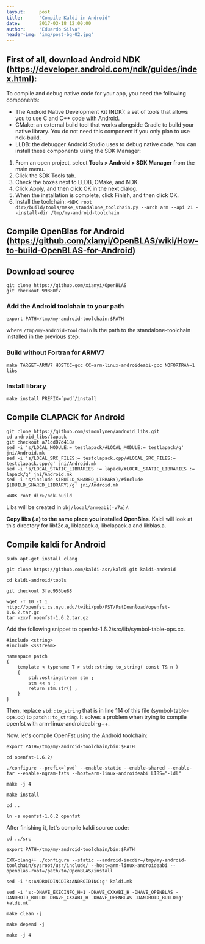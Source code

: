 ```yaml
---
layout:     post
title:      "Compile Kaldi in Android"
date:       2017-03-18 12:00:00
author:     "Eduardo Silva"
header-img: "img/post-bg-02.jpg"
---
```


## First of all, download Android NDK (https://developer.android.com/ndk/guides/index.html):

To compile and debug native code for your app, you need the following components:

* The Android Native Development Kit (NDK): a set of tools that allows you to use C and C++ code with Android.
* CMake: an external build tool that works alongside Gradle to build your native library. You do not need this component if you only plan to use ndk-build.
* LLDB: the debugger Android Studio uses to debug native code.
You can install these components using the SDK Manager:

1. From an open project, select **Tools > Android > SDK Manager** from the main menu.
2. Click the SDK Tools tab.
3. Check the boxes next to LLDB, CMake, and NDK.
4. Click Apply, and then click OK in the next dialog.
5. When the installation is complete, click Finish, and then click OK.
6. Install the toolchain: `<NDK root dir>/build/tools/make_standalone_toolchain.py --arch arm --api 21 --install-dir /tmp/my-android-toolchain`


## Compile OpenBlas for Android (https://github.com/xianyi/OpenBLAS/wiki/How-to-build-OpenBLAS-for-Android)

## Download source
```
git clone https://github.com/xianyi/OpenBLAS
git checkout 99880f7
```

### Add the Android toolchain to your path
```
export PATH=/tmp/my-android-toolchain:$PATH
```
where `/tmp/my-android-toolchain` is the path to the standalone-toolchain installed in the previous step.

### Build without Fortran for ARMV7
```
make TARGET=ARMV7 HOSTCC=gcc CC=arm-linux-androideabi-gcc NOFORTRAN=1 libs
```

### Install library
```
make install PREFIX=`pwd`/install
```


## Compile CLAPACK for Android

```
git clone https://github.com/simonlynen/android_libs.git
cd android_libs/lapack
git checkout a71cd07d418a
sed -i 's/LOCAL_MODULE:= testlapack/#LOCAL_MODULE:= testlapack/g' jni/Android.mk
sed -i 's/LOCAL_SRC_FILES:= testclapack.cpp/#LOCAL_SRC_FILES:= testclapack.cpp/g' jni/Android.mk
sed -i 's/LOCAL_STATIC_LIBRARIES := lapack/#LOCAL_STATIC_LIBRARIES := lapack/g' jni/Android.mk
sed -i 's/include $(BUILD_SHARED_LIBRARY)/#include $(BUILD_SHARED_LIBRARY)/g' jni/Android.mk

<NDK root dir>/ndk-build
```

Libs will be created in `obj/local/armeabi[-v7a]/`.

**Copy libs (.a) to the same place you installed OpenBlas**. Kaldi will look at this directory for libf2c.a, liblapack.a, libclapack.a and libblas.a.


## Compile kaldi for Android

```
sudo apt-get install clang

git clone https://github.com/kaldi-asr/kaldi.git kaldi-android

cd kaldi-android/tools

git checkout 3fec956be88

wget -T 10 -t 1 http://openfst.cs.nyu.edu/twiki/pub/FST/FstDownload/openfst-1.6.2.tar.gz 
tar -zxvf openfst-1.6.2.tar.gz
```

Add the following snippet to openfst-1.6.2/src/lib/symbol-table-ops.cc.

```
#include <string>
#include <sstream>

namespace patch
{
    template < typename T > std::string to_string( const T& n )
    {
        std::ostringstream stm ;
        stm << n ;
        return stm.str() ;
    }
}
```

Then, replace `std::to_string` that is in line 114 of this file (symbol-table-ops.cc) to `patch::to_string`.  It solves a problem when trying to compile openfst with arm-linux-androideabi-g++. 

Now, let's compile OpenFst using the Android toolchain:

```
export PATH=/tmp/my-android-toolchain/bin:$PATH

cd openfst-1.6.2/

./configure --prefix=`pwd` --enable-static --enable-shared --enable-far --enable-ngram-fsts --host=arm-linux-androideabi LIBS="-ldl"

make -j 4

make install 

cd ..

ln -s openfst-1.6.2 openfst
```


After finishing it, let's compile kaldi source code:

```
cd ../src

export PATH=/tmp/my-android-toolchain/bin:$PATH

CXX=clang++ ./configure --static --android-incdir=/tmp/my-android-toolchain/sysroot/usr/include/ --host=arm-linux-androideabi --openblas-root=/path/to/OpenBLAS/install

sed -i 's:ANDROIDINCDIR:ANDROIDINC:g' kaldi.mk

sed -i 's:-DHAVE_EXECINFO_H=1 -DHAVE_CXXABI_H -DHAVE_OPENBLAS -DANDROID_BUILD:-DHAVE_CXXABI_H -DHAVE_OPENBLAS -DANDROID_BUILD:g' kaldi.mk

make clean -j

make depend -j

make -j 4

```
